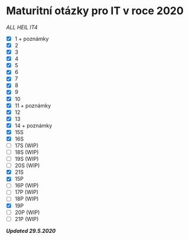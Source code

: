 # Maturitní otázky pro IT v roce 2020

*ALL HEIL IT4*

- [x] 1 + poznámky
- [x] 2 
- [x] 3 
- [x] 4 
- [x] 5 
- [x] 6
- [x] 7
- [x] 8
- [x] 9
- [x] 10
- [x] 11 + poznámky
- [x] 12 
- [x] 13
- [x] 14 + poznámky
- [x] 15S
- [x] 16S
- [ ] 17S (WIP)
- [ ] 18S (WIP)
- [ ] 19S (WIP)
- [ ] 20S (WIP)
- [x] 21S
- [x] 15P
- [ ] 16P (WIP)
- [ ] 17P (WIP)
- [ ] 18P (WIP)
- [x] 19P
- [ ] 20P (WIP)
- [ ] 21P (WIP)

***Updated 29.5.2020***

